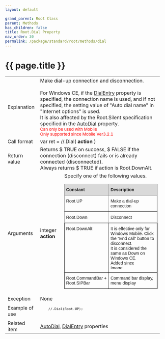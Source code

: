 ```yaml
---
layout: default

grand_parent: Root Class
parent: Methods
has_children: false
title: Root.Dial Property
nav_order: 30
permalink: /package/standard/root/methods/dial
---
```

# {{ page.title }}

<table>
  <tr>
    <td>Explanation</td>
    <td colspan="2">Make dial-up connection and disconnection.<br><br>For Windows CE, if the <a href="/package/standard/root/properties/dialentry">DialEntry</a> property is specified, the connection name is used, and if not specified, the setting value of "Auto dial name" in "Internet options" is used. <br> It is also affected by the Root.Silent specification specified in the <a href="/package/standard/root/properties/autodial">AutoDial</a> property.<br><small><span style="color:red">Can only be used with Mobile<br>Only supported since Mobile Ver3.2.1</span></small></td>
  </tr>
  <tr>
    <td>Call format</td>
    <td colspan="2">var ret = //.Dial( <b>action</b> )</td>
  </tr>
  <tr>
    <td>Return value</td>
    <td colspan="2">Returns $ TRUE on success, $ FALSE if the connection (disconnect) fails or is already connected (disconnected).<br> Always returns $ TRUE if action is Root.DownAlt.</td>
  </tr>  
  <tr>
    <td>Arguments</td>
    <td>integer <b>action</b></td>
    <td>Specify one of the following values.<br>
    <style type="text/css">
.tg  {border-collapse:collapse;border-spacing:0;}
.tg td{border-color:black;border-style:solid;border-width:1px;font-family:Arial, sans-serif;font-size:14px;
  overflow:hidden;padding:10px 5px;word-break:normal;}
.tg th{border-color:black;border-style:solid;border-width:1px;font-family:Arial, sans-serif;font-size:14px;
  font-weight:normal;overflow:hidden;padding:10px 5px;word-break:normal;}
.tg .tg-7jy7{background-color:#D9D9D9;border-color:inherit;font-weight:bold;text-align:left;vertical-align:top}
.tg .tg-0pky{border-color:inherit;text-align:left;vertical-align:top}
.tg .tg-0lax{text-align:left;vertical-align:top}
</style>
<table class="tg">
<thead>
  <tr>
    <th class="tg-7jy7">Constant</th>
    <th class="tg-7jy7">Description</th>
  </tr>
</thead>
<tbody>
  <tr>
    <td class="tg-0pky">Root.UP</td>
    <td class="tg-0pky">Make a dial-up connection</td>
  </tr>
  <tr>
    <td class="tg-0pky">Root.Down</td>
    <td class="tg-0pky">Disconnect</td>
  </tr>
  <tr>
    <td class="tg-0lax">Root.DownAlt</td>
    <td class="tg-0lax">It is effective only for Windows Mobile. Click the "End call" button to disconnect.<br>It is considered the same as Down on Windows CE.<br>Added since <img src="https://biz-collections.com/support/webpages/html/onlinemanual/browser/crs/ver_images/mver-add322.gif" alt="Image" width="86" height="12"></td>
  </tr>
  <tr>
    <td class="tg-0lax">Root.CommandBar + Root.SIPBar</td>
    <td class="tg-0lax">Command bar display, menu display</td>
  </tr>
</tbody>
</table>

</td>
  </tr>
  <tr>
    <td>Exception</td>
    <td colspan="2">None</td>
  </tr>
  <tr>
    <td>Example of use</td>
    <td colspan="2">
    <code><pre>
    //.Dial(Root.UP);
    </pre></code></td>
  </tr>
  <tr>
    <td>Related item</td>
    <td colspan="2"><a href="/package/standard/root/properties/autodial">AutoDial</a>, <a href="/package/standard/root/properties/dialentry">DialEntry</a> properties</td>
  </tr>
</table>



